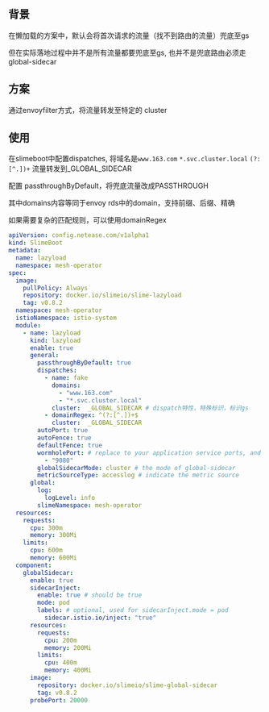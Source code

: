 ## 背景

在懒加载的方案中，默认会将首次请求的流量（找不到路由的流量）兜底至gs

但在实际落地过程中并不是所有流量都要兜底至gs, 也并不是兜底路由必须走global-sidecar

## 方案

通过envoyfilter方式，将流量转发至特定的 cluster

## 使用

在slimeboot中配置dispatches, 将域名是`www.163.com` `*.svc.cluster.local` `(?:[^.])+` 流量转发到_GLOBAL_SIDECAR

配置 passthroughByDefault，将兜底流量改成PASSTHROUGH

其中domains内容等同于envoy rds中的domain，支持前缀、后缀、精确

如果需要复杂的匹配规则，可以使用domainRegex

```yaml
apiVersion: config.netease.com/v1alpha1
kind: SlimeBoot
metadata:
  name: lazyload
  namespace: mesh-operator
spec:
  image:
    pullPolicy: Always
    repository: docker.io/slimeio/slime-lazyload
    tag: v0.8.2
  namespace: mesh-operator
  istioNamespace: istio-system
  module:
    - name: lazyload
      kind: lazyload
      enable: true
      general:
        passthroughByDefault: true
        dispatches:
          - name: fake
            domains:
              - "www.163.com"
              - "*.svc.cluster.local"
            cluster:  _GLOBAL_SIDECAR # dispatch特性，特殊标识，标识gs   
          - domainRegex: ^(?:[^.])+$
            cluster:  _GLOBAL_SIDECAR        
        autoPort: true
        autoFence: true
        defaultFence: true   
        wormholePort: # replace to your application service ports, and extend the list in case of multi ports
          - "9080"
        globalSidecarMode: cluster # the mode of global-sidecar
        metricSourceType: accesslog # indicate the metric source          
      global:
        log:
          logLevel: info
        slimeNamespace: mesh-operator
  resources:
    requests:
      cpu: 300m
      memory: 300Mi
    limits:
      cpu: 600m
      memory: 600Mi        
  component:
    globalSidecar:
      enable: true
      sidecarInject:
        enable: true # should be true
        mode: pod
        labels: # optional, used for sidecarInject.mode = pod
          sidecar.istio.io/inject: "true"
      resources:
        requests:
          cpu: 200m
          memory: 200Mi
        limits:
          cpu: 400m
          memory: 400Mi
      image:
        repository: docker.io/slimeio/slime-global-sidecar
        tag: v0.8.2
      probePort: 20000
```